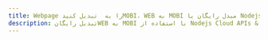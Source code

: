 ---title: Webpage را به  تبدیل کنیدMOBI، WEB به MOBI مبدل رایگان یا Nodejs SDKdescription: تبدیل رایگانWEB به MOBI با استفاده از Nodejs Cloud APIs & SDK همچنین اسناد PDF را در Cloud ایجاد، ویرایش و رندر کنید.---